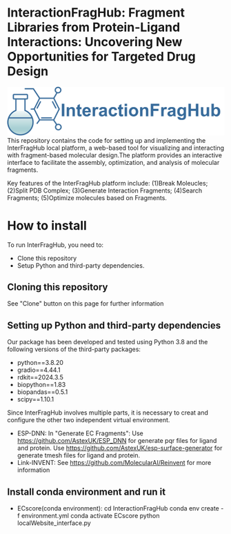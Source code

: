 # InteractionFragHub: Fragment Libraries from Protein-Ligand Interactions: Uncovering New Opportunities for Targeted Drug Design

![logo](static/picture/logo.png)
<br>This repository contains the code for setting up and implementing the InterFragHub local platform, a web-based tool for visualizing and interacting with fragment-based molecular design.The platform provides an interactive interface to facilitate the assembly, optimization, and analysis of molecular fragments.

Key features of the InterFragHub platform include:
    (1)Break Moleucles;
    (2)Split PDB Complex;
    (3)Generate Interaction Fragments;
    (4)Search Fragments;
    (5)Optimize molecules based on Fragments.

# How to install
To run InterFragHub, you need to:
* Clone this repository
* Setup Python and third-party dependencies.

## Cloning this repository
See "Clone" button on this page for further information

## Setting up Python and third-party dependencies
Our package has been developed and tested using Python 3.8 and the following
versions of the third-party packages:
* python==3.8.20
* gradio==4.44.1
* rdkit==2024.3.5
* biopython==1.83
* biopandas==0.5.1
* scipy==1.10.1

Since InterFragHub involves multiple parts, it is necessary to creat and configure the other two independent virtual environment.
* ESP-DNN:
In "Generate EC Fragments":
    Use https://github.com/AstexUK/ESP_DNN for generate pqr files for ligand and protein.
    Use https://github.com/AstexUK/esp-surface-generator for generate tmesh files for ligand and protein.
* Link-INVENT:
    See https://github.com/MolecularAI/Reinvent for more information
## Install conda environment and run it
* ECscore(conda environment):
    cd InteractionFragHub
    conda env create -f environment.yml
    conda activate ECscore
    python localWebsite_interface.py
